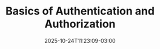 ---
date: '2025-10-24T11:23:09-03:00'
draft: true
title: 'Basics of Authentication and Authorization'
translationKey: "auth-vs-authz"
slug: 'authentication-authorization'
tags: ["security"]
cover:
  image: "images/security-metal-detector.png"
  alt: "Black-and-white illustration of people passing through metal detectors, symbolizing authentication"
---